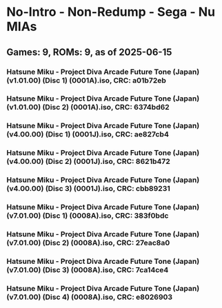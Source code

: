 # No-Intro - Non-Redump - Sega - Nu MIAs
## Games: 9, ROMs: 9, as of 2025-06-15

### Hatsune Miku - Project Diva Arcade Future Tone (Japan) (v1.01.00) (Disc 1) (0001A).iso, CRC: a01b72eb
### Hatsune Miku - Project Diva Arcade Future Tone (Japan) (v1.01.00) (Disc 2) (0001A).iso, CRC: 6374bd62
### Hatsune Miku - Project Diva Arcade Future Tone (Japan) (v4.00.00) (Disc 1) (0001J).iso, CRC: ae827cb4
### Hatsune Miku - Project Diva Arcade Future Tone (Japan) (v4.00.00) (Disc 2) (0001J).iso, CRC: 8621b472
### Hatsune Miku - Project Diva Arcade Future Tone (Japan) (v4.00.00) (Disc 3) (0001J).iso, CRC: cbb89231
### Hatsune Miku - Project Diva Arcade Future Tone (Japan) (v7.01.00) (Disc 1) (0008A).iso, CRC: 383f0bdc
### Hatsune Miku - Project Diva Arcade Future Tone (Japan) (v7.01.00) (Disc 2) (0008A).iso, CRC: 27eac8a0
### Hatsune Miku - Project Diva Arcade Future Tone (Japan) (v7.01.00) (Disc 3) (0008A).iso, CRC: 7ca14ce4
### Hatsune Miku - Project Diva Arcade Future Tone (Japan) (v7.01.00) (Disc 4) (0008A).iso, CRC: e8026903

